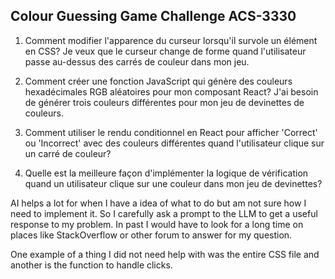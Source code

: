 ## Colour Guessing Game Challenge ACS-3330

1. Comment modifier l'apparence du curseur lorsqu'il survole un élément en CSS? Je veux que le curseur change de forme quand l'utilisateur passe au-dessus des carrés de couleur dans mon jeu.

2. Comment créer une fonction JavaScript qui génère des couleurs hexadécimales RGB aléatoires pour mon composant React? J'ai besoin de générer trois couleurs différentes pour mon jeu de devinettes de couleurs.

3. Comment utiliser le rendu conditionnel en React pour afficher 'Correct' ou 'Incorrect' avec des couleurs différentes quand l'utilisateur clique sur un carré de couleur?

4. Quelle est la meilleure façon d'implémenter la logique de vérification quand un utilisateur clique sur une couleur dans mon jeu de devinettes?

AI helps a lot for when I have a idea of what to do but am not sure how I need to implement it. So I carefully ask a prompt to the LLM to get a useful response to my problem. In past I would have to look for a long time on places like StackOverflow or other forum to answer for my question.

One example of a thing I did not need help with was the entire CSS file and another is the function to handle clicks.


